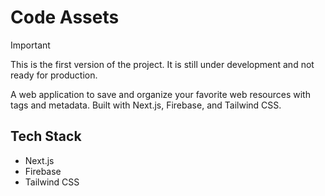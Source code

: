 # Code Assets

> [!IMPORTANT]
> This is the first version of the project. It is still under development and not ready for production.

A web application to save and organize your favorite web resources with tags and metadata. Built with Next.js, Firebase, and Tailwind CSS.

## Tech Stack

- Next.js
- Firebase
- Tailwind CSS
